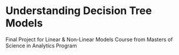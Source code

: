 # Understanding Decision Tree Models
Final Project for Linear &amp; Non-Linear Models Course from Masters of Science in Analytics Program
